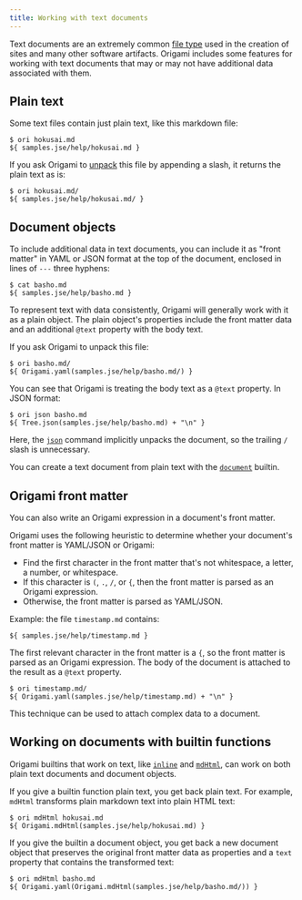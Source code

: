 ```yaml
---
title: Working with text documents
---
```


Text documents are an extremely common [file type](fileTypes.html) used in the creation of sites and many other software artifacts. Origami includes some features for working with text documents that may or may not have additional data associated with them.

## Plain text

Some text files contain just plain text, like this markdown file:

```console
$ ori hokusai.md
${ samples.jse/help/hokusai.md }
```

If you ask Origami to [unpack](fileTypes.html#unpacking-files) this file by appending a slash, it returns the plain text as is:

```console
$ ori hokusai.md/
${ samples.jse/help/hokusai.md/ }
```

## Document objects

To include additional data in text documents, you can include it as "front matter" in YAML or JSON format at the top of the document, enclosed in lines of `---` three hyphens:

```console
$ cat basho.md
${ samples.jse/help/basho.md }
```

To represent text with data consistently, Origami will generally work with it as a plain object. The plain object's properties include the front matter data and an additional `@text` property with the body text.

If you ask Origami to unpack this file:

```console
$ ori basho.md/
${ Origami.yaml(samples.jse/help/basho.md/) }
```

You can see that Origami is treating the body text as a `@text` property. In JSON format:

```console
$ ori json basho.md
${ Tree.json(samples.jse/help/basho.md) + "\n" }
```

Here, the [`json`](/builtins/tree/json.html) command implicitly unpacks the document, so the trailing `/` slash is unnecessary.

You can create a text document from plain text with the [`document`](/builtins/origami/document.html) builtin.

## Origami front matter

You can also write an Origami expression in a document's front matter.

Origami uses the following heuristic to determine whether your document's front matter is YAML/JSON or Origami:

- Find the first character in the front matter that's not whitespace, a letter, a number, or whitespace.
- If this character is `(`, `.`, `/`, or `{`, then the front matter is parsed as an Origami expression.
- Otherwise, the front matter is parsed as YAML/JSON.

Example: the file `timestamp.md` contains:

```
${ samples.jse/help/timestamp.md }
```

The first relevant character in the front matter is a `{`, so the front matter is parsed as an Origami expression. The body of the document is attached to the result as a `@text` property.

```console
$ ori timestamp.md/
${ Origami.yaml(samples.jse/help/timestamp.md) + "\n" }
```

This technique can be used to attach complex data to a document.

## Working on documents with builtin functions

Origami builtins that work on text, like [`inline`](/builtins/origami/inline.html) and [`mdHtml`](/builtins/origami/mdHtml.html), can work on both plain text documents and document objects.

If you give a builtin function plain text, you get back plain text. For example, `mdHtml` transforms plain markdown text into plain HTML text:

```console
$ ori mdHtml hokusai.md
${ Origami.mdHtml(samples.jse/help/hokusai.md) }
```

If you give the builtin a document object, you get back a new document object that preserves the original front matter data as properties and a `text` property that contains the transformed text:

```console
$ ori mdHtml basho.md
${ Origami.yaml(Origami.mdHtml(samples.jse/help/basho.md/)) }
```
